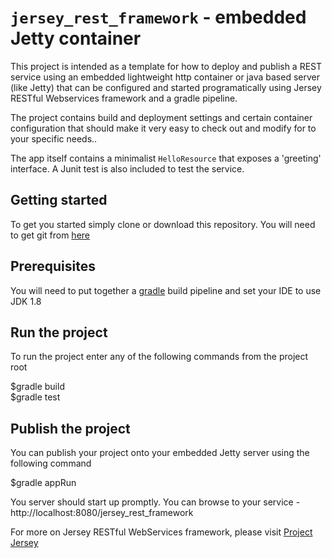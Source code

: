 # <code>jersey_rest_framework</code>  - embedded Jetty container

This project is intended as a template for how to deploy and publish a REST service using an embedded lightweight http container or java based server (like Jetty) that can be configured and started programatically using Jersey RESTful Webservices framework and a gradle pipeline.

The project contains build and deployment settings and certain container configuration that should make it very easy to check out and modify for to your specific needs..

The app itself contains a minimalist <code>HelloResource</code> that exposes a 'greeting' interface. A Junit test is also included to test the service.

## Getting started

To get you started simply clone or download this repository. You will need to get git from <a href="https://git-scm.com/">here</a>

## Prerequisites

You will need to put together a <a href="https://gradle.org/">gradle</a> build pipeline and set your IDE to use JDK 1.8

## Run the project

To run the project enter any of the following commands from the project root

$gradle build <br>
$gradle test

## Publish the project

You can publish your project onto your embedded Jetty server using the following command

$gradle appRun

You server should start up promptly. You can browse to your service - http://localhost:8080/jersey_rest_framework

For more on Jersey RESTful WebServices framework, please visit <a href="https://jersey.github.io/">Project Jersey</a>
